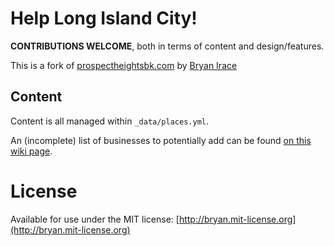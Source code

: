 # Help Long Island City!

**CONTRIBUTIONS WELCOME**, both in terms of content and design/features.

This is a fork of [prospectheightsbk.com](https://github.com/irace/prospectheightsbk.com) by [Bryan Irace](https://github.com/irace)

## Content

Content is all managed within `_data/places.yml`.

An (incomplete) list of businesses to potentially add can be found [on this wiki page](https://github.com/jasonseney/licsupport.nyc/wiki).

# License

Available for use under the MIT license: [http://bryan.mit-license.org](http://bryan.mit-license.org)
